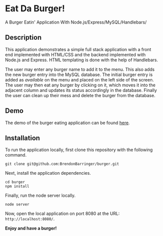 # Eat Da Burger!
A Burger Eatin' Application With Node.js/Express/MySQL/Handlebars/

## Description

This application demonstrates a simple full stack application with a front end implemented with HTML/CSS and the backend implemented with Node.js and Express. HTML templating is done with the help of Handlebars.

The user may enter any burger name to add it to the menu. This also adds the new burger entry into the MySQL database. The initial burger entry is added as *available* on the menu and placed on the left side of the screen. The user may then eat any burger by clicking on it, which moves it into the adjacent column and updates its status accordingly in the database. Finally the user can clean up their mess and delete the burger from the database.

## Demo

The demo of the burger eating application can be found [here](https://eat-dat-burger0911.herokuapp.com/).

## Installation

To run the application locally, first clone this repository with the following command.

	git clone git@github.com:BrendonBarringer/burger.git
	
Next, install the application dependencies.

	cd burger
	npm install
	
Finally, run the node server locally.

	node server
	
Now, open the local application on port 8080 at the URL: `http://localhost:8080/`.

**Enjoy and have a burger!**

